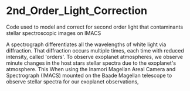 # 2nd_Order_Light_Correction
Code used to model and correct for second order light that contaminants stellar spectroscopic images on IMACS

A spectrograph differentiates all the wavelengths of white light via diffraction. That diffraction occurs multiple times, each time with reduced intensity, called 'orders'. To observe exoplanet atmospheres, we observe minute changes in the host stars stellar spectra due to the exoplanet's atmosphere. This When using the Inamori Magellan Areal Camera and Spectrograph (IMACS) mounted on the Baade Magellan telescope to observe stellar spectra for our exoplanet observations, 
